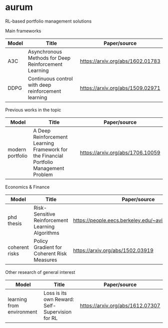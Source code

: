 # aurum
 RL-based portfolio management solutions


Main frameworks

| Model  | Title | Paper/source       |
| ------ | ----- | ------------------ |
| A3C  | Asynchronous Methods for Deep Reinforcement Learning  | https://arxiv.org/abs/1602.01783  |
| DDPG  | Continuous control with deep reinforcement learning  | https://arxiv.org/abs/1509.02971  |

Previous works in the topic

| Model  | Title | Paper/source       |
| ------ | ----- | ------------------ |
| modern portfolio  | A Deep Reinforcement Learning Framework for the Financial Portfolio Management Problem  | https://arxiv.org/abs/1706.10059  |


Economics & Finance

| Model  | Title | Paper/source       |
| ------ | ----- | ------------------ |
| phd thesis      | Risk-Sensitive Reinforcement Learning Algorithms | https://people.eecs.berkeley.edu/~avivt/phd_thesis.pdf  |
| coherent risks  | Policy Gradient for Coherent Risk Measures       | https://arxiv.org/abs/1502.03919  |


Other research of general interest

| Model  | Title | Paper/source       |
| ------ | ----- | ------------------ |
| learning from environment  | Loss is its own Reward: Self-Supervision for RL | https://arxiv.org/abs/1612.07307|

